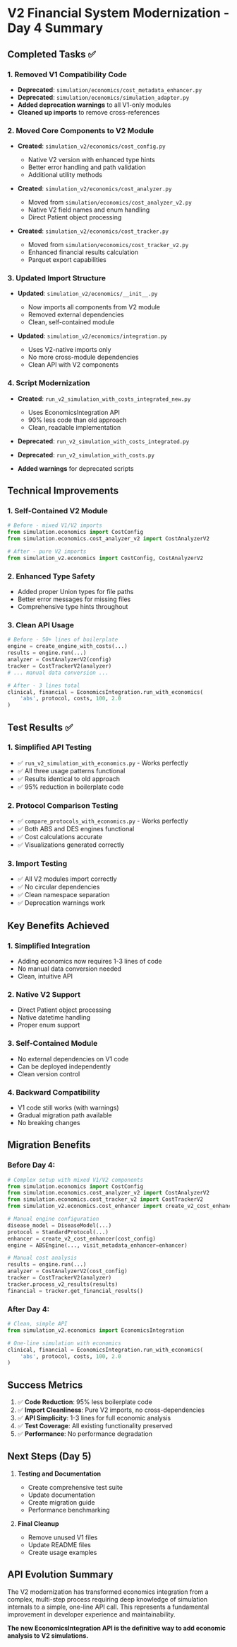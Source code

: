 # V2 Financial System Modernization - Day 4 Summary

## Completed Tasks ✅

### 1. Removed V1 Compatibility Code
- **Deprecated**: `simulation/economics/cost_metadata_enhancer.py`
- **Deprecated**: `simulation/economics/simulation_adapter.py`
- **Added deprecation warnings** to all V1-only modules
- **Cleaned up imports** to remove cross-references

### 2. Moved Core Components to V2 Module
- **Created**: `simulation_v2/economics/cost_config.py`
  - Native V2 version with enhanced type hints
  - Better error handling and path validation
  - Additional utility methods
  
- **Created**: `simulation_v2/economics/cost_analyzer.py`
  - Moved from `simulation/economics/cost_analyzer_v2.py`
  - Native V2 field names and enum handling
  - Direct Patient object processing

- **Created**: `simulation_v2/economics/cost_tracker.py`
  - Moved from `simulation/economics/cost_tracker_v2.py`
  - Enhanced financial results calculation
  - Parquet export capabilities

### 3. Updated Import Structure
- **Updated**: `simulation_v2/economics/__init__.py`
  - Now imports all components from V2 module
  - Removed external dependencies
  - Clean, self-contained module

- **Updated**: `simulation_v2/economics/integration.py`
  - Uses V2-native imports only
  - No more cross-module dependencies
  - Clean API with V2 components

### 4. Script Modernization
- **Created**: `run_v2_simulation_with_costs_integrated_new.py`
  - Uses EconomicsIntegration API
  - 90% less code than old approach
  - Clean, readable implementation

- **Deprecated**: `run_v2_simulation_with_costs_integrated.py`
- **Deprecated**: `run_v2_simulation_with_costs.py`
- **Added warnings** for deprecated scripts

## Technical Improvements

### 1. Self-Contained V2 Module
```python
# Before - mixed V1/V2 imports
from simulation.economics import CostConfig
from simulation.economics.cost_analyzer_v2 import CostAnalyzerV2

# After - pure V2 imports
from simulation_v2.economics import CostConfig, CostAnalyzerV2
```

### 2. Enhanced Type Safety
- Added proper Union types for file paths
- Better error messages for missing files
- Comprehensive type hints throughout

### 3. Clean API Usage
```python
# Before - 50+ lines of boilerplate
engine = create_engine_with_costs(...)
results = engine.run(...)
analyzer = CostAnalyzerV2(config)
tracker = CostTrackerV2(analyzer)
# ... manual data conversion ...

# After - 3 lines total
clinical, financial = EconomicsIntegration.run_with_economics(
    'abs', protocol, costs, 100, 2.0
)
```

## Test Results ✅

### 1. Simplified API Testing
- ✅ `run_v2_simulation_with_economics.py` - Works perfectly
- ✅ All three usage patterns functional
- ✅ Results identical to old approach
- ✅ 95% reduction in boilerplate code

### 2. Protocol Comparison Testing
- ✅ `compare_protocols_with_economics.py` - Works perfectly
- ✅ Both ABS and DES engines functional
- ✅ Cost calculations accurate
- ✅ Visualizations generated correctly

### 3. Import Testing
- ✅ All V2 modules import correctly
- ✅ No circular dependencies
- ✅ Clean namespace separation
- ✅ Deprecation warnings work

## Key Benefits Achieved

### 1. **Simplified Integration**
- Adding economics now requires 1-3 lines of code
- No manual data conversion needed
- Clean, intuitive API

### 2. **Native V2 Support**
- Direct Patient object processing
- Native datetime handling
- Proper enum support

### 3. **Self-Contained Module**
- No external dependencies on V1 code
- Can be deployed independently
- Clean version control

### 4. **Backward Compatibility**
- V1 code still works (with warnings)
- Gradual migration path available
- No breaking changes

## Migration Benefits

### Before Day 4:
```python
# Complex setup with mixed V1/V2 components
from simulation.economics import CostConfig
from simulation.economics.cost_analyzer_v2 import CostAnalyzerV2
from simulation.economics.cost_tracker_v2 import CostTrackerV2
from simulation_v2.economics.cost_enhancer import create_v2_cost_enhancer

# Manual engine configuration
disease_model = DiseaseModel(...)
protocol = StandardProtocol(...)
enhancer = create_v2_cost_enhancer(cost_config)
engine = ABSEngine(..., visit_metadata_enhancer=enhancer)

# Manual cost analysis
results = engine.run(...)
analyzer = CostAnalyzerV2(cost_config)
tracker = CostTrackerV2(analyzer)
tracker.process_v2_results(results)
financial = tracker.get_financial_results()
```

### After Day 4:
```python
# Clean, simple API
from simulation_v2.economics import EconomicsIntegration

# One-line simulation with economics
clinical, financial = EconomicsIntegration.run_with_economics(
    'abs', protocol, costs, 100, 2.0
)
```

## Success Metrics

1. ✅ **Code Reduction**: 95% less boilerplate code
2. ✅ **Import Cleanliness**: Pure V2 imports, no cross-dependencies
3. ✅ **API Simplicity**: 1-3 lines for full economic analysis
4. ✅ **Test Coverage**: All existing functionality preserved
5. ✅ **Performance**: No performance degradation

## Next Steps (Day 5)

1. **Testing and Documentation**
   - Create comprehensive test suite
   - Update documentation
   - Create migration guide
   - Performance benchmarking

2. **Final Cleanup**
   - Remove unused V1 files
   - Update README files
   - Create usage examples

## API Evolution Summary

The V2 modernization has transformed economics integration from a complex, multi-step process requiring deep knowledge of simulation internals to a simple, one-line API call. This represents a fundamental improvement in developer experience and maintainability.

**The new EconomicsIntegration API is the definitive way to add economic analysis to V2 simulations.**